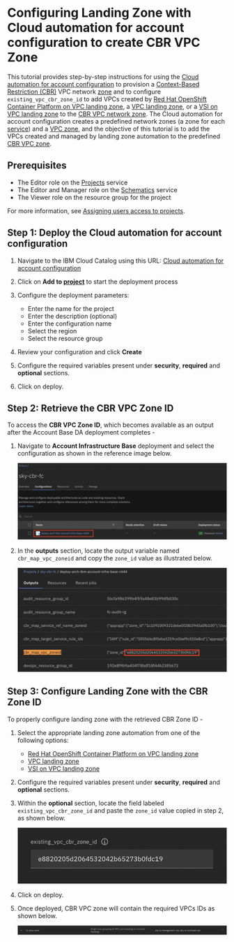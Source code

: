 
# Configuring Landing Zone with Cloud automation for account configuration to create CBR VPC Zone

This tutorial provides step-by-step instructions for using the [Cloud automation for account configuration](https://cloud.ibm.com/catalog/7a4d68b4-cf8b-40cd-a3d1-f49aff526eb3/architecture/deploy-arch-ibm-account-infra-base-63641cec-6093-4b4f-b7b0-98d2f4185cd6-global?kind=terraform&format=terraform&version=93c7f855-881d-459b-8999-4567a4883f57-global) to provision a [Context-Based Restriction (CBR)](https://cloud.ibm.com/docs/account?topic=account-context-restrictions-whatis) VPC network [zone](https://cloud.ibm.com/docs/account?topic=account-context-restrictions-whatis#network-zones-whatis) and to configure `existing_vpc_cbr_zone_id` to add VPCs created by [Red Hat OpenShift Container Platform on VPC landing zone](https://cloud.ibm.com/catalog/architecture/deploy-arch-ibm-slz-ocp-95fccffc-ae3b-42df-b6d9-80be5914d852-global), a [VPC landing zone](https://cloud.ibm.com/catalog/architecture/deploy-arch-ibm-slz-vpc-9fc0fa64-27af-4fed-9dce-47b3640ba739-global), or a [VSI on VPC landing zone](https://cloud.ibm.com/catalog/architecture/deploy-arch-ibm-slz-vsi-ef663980-4c71-4fac-af4f-4a510a9bcf68-global) to the [CBR VPC network zone](https://cloud.ibm.com/docs/account?topic=account-context-restrictions-whatis#vpc-attribute). The Cloud automation for account configuration creates a predefined network zones (a zone for each [service](https://github.com/terraform-ibm-modules/terraform-ibm-cbr/blob/fix-cbr-docs/modules/fscloud/README.md#input_zone_service_ref_list)) and a [VPC zone](https://github.com/terraform-ibm-modules/terraform-ibm-cbr/blob/fix-cbr-docs/modules/fscloud/README.md#input_zone_vpc_crn_list), and the objective of this tutorial is to add the VPCs created and managed by landing zone automation to the predefined [CBR VPC zone]((https://github.com/terraform-ibm-modules/terraform-ibm-cbr/blob/fix-cbr-docs/modules/fscloud/README.md#input_zone_vpc_crn_list)).


## Prerequisites
- The Editor role on the [Projects]((https://cloud.ibm.com/docs/secure-enterprise?topic=secure-enterprise-understanding-projects)) service
- The Editor and Manager role on the [Schematics](https://cloud.ibm.com/docs/schematics) service
- The Viewer role on the resource group for the project

For more information, see [Assigning users access to projects](https://cloud.ibm.com/docs/secure-enterprise?topic=secure-enterprise-access-project).

## Step 1: Deploy the Cloud automation for account configuration

1. Navigate to the IBM Cloud Catalog using this URL:
   [Cloud automation for account configuration](https://cloud.ibm.com/catalog/7a4d68b4-cf8b-40cd-a3d1-f49aff526eb3/architecture/deploy-arch-ibm-account-infra-base-63641cec-6093-4b4f-b7b0-98d2f4185cd6-global?kind=terraform&format=terraform&version=93c7f855-881d-459b-8999-4567a4883f57-global)

2. Click on **Add to [project](https://cloud.ibm.com/docs/secure-enterprise?topic=secure-enterprise-understanding-projects)** to start the deployment process

3. Configure the deployment parameters:
   - Enter the name for the project
   - Enter the description (optional)
   - Enter the configuration name
   - Select the region
   - Select the resource group

4. Review your configuration and click **Create**

5. Configure the required variables present under **security**, **required** and **optional** sections.

6. Click on deploy.

## Step 2: Retrieve the CBR VPC Zone ID

To access the **CBR VPC Zone ID**, which becomes available as an output after the Account Base DA deployment completes -

1. Navigate to **Account Infrastructure Base** deployment and select the configuration as shown in the reference image below.

   ![Projects Account Infrastructure Base Deployment](https://raw.githubusercontent.com/terraform-ibm-modules/terraform-ibm-landing-zone/fix-cbr-docs/reference-architectures/infra-base-deployed.png)

2. In the **outputs** section, locate the output variable named `cbr_map_vpc_zoneid` and copy the `zone_id` value as illustrated below.

   ![Projects Account Infrastructure Base Deployment CBR Zone VPC ID Output](https://raw.githubusercontent.com/terraform-ibm-modules/terraform-ibm-landing-zone/fix-cbr-docs/reference-architectures/infra-base-cbr-vpc-zone-id.png)

## Step 3:  Configure Landing Zone with the CBR Zone ID

To properly configure landing zone with the retrieved CBR Zone ID -

1. Select the appropriate landing zone automation from one of the following options:
   - [Red Hat OpenShift Container Platform on VPC landing zone](https://cloud.ibm.com/catalog/architecture/deploy-arch-ibm-slz-ocp-95fccffc-ae3b-42df-b6d9-80be5914d852-global)
   - [VPC landing zone](https://cloud.ibm.com/catalog/architecture/deploy-arch-ibm-slz-vpc-9fc0fa64-27af-4fed-9dce-47b3640ba739-global)
   - [VSI on VPC landing zone](https://cloud.ibm.com/catalog/architecture/deploy-arch-ibm-slz-vsi-ef663980-4c71-4fac-af4f-4a510a9bcf68-global)

2. Configure the required variables present under **security**, **required** and **optional** sections.

3. Within the **optional** section, locate the field labeled `existing_vpc_cbr_zone_id` and paste the `zone_id` value copied in step 2, as shown below.

   ![Adding CBR VPC Zone ID](https://raw.githubusercontent.com/terraform-ibm-modules/terraform-ibm-landing-zone/fix-cbr-docs/reference-architectures/existing_vpc_cbr_zone_id.png)

4. Click on deploy.

5. Once deployed, CBR VPC zone will contain the required VPCs IDs as shown below.

   ![CBR VPC zone containing required VPC IDs](https://raw.githubusercontent.com/terraform-ibm-modules/terraform-ibm-landing-zone/fix-cbr-docs/reference-architectures/cbr-vpc-zone.png)
